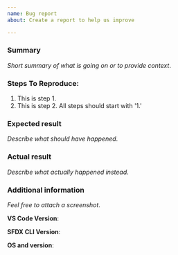 ```yaml
---
name: Bug report
about: Create a report to help us improve

---
```


### Summary
_Short summary of what is going on or to provide context_.

### Steps To Reproduce:
1. This is step 1.
1. This is step 2. All steps should start with '1.'

### Expected result
_Describe what should have happened_.

### Actual result
_Describe what actually happened instead_.

### Additional information

_Feel free to attach a screenshot_.

**VS Code Version**:

**SFDX CLI Version**:

**OS and version**:
